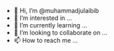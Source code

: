 - 👋 Hi, I’m @muhammadjulaibib
- 👀 I’m interested in ...
- 🌱 I’m currently learning ...
- 💞️ I’m looking to collaborate on ...
- 📫 How to reach me ...

<!---
muhammadjulaibib/muhammadjulaibib is a ✨ special ✨ repository because its `README.md` (this file) appears on your GitHub profile.
You can click the Preview link to take a look at your changes.
--->
